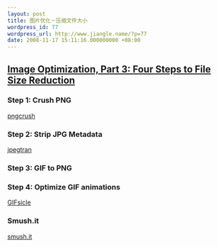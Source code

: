 ```yaml
---
layout: post
title: 图片优化－压缩文件大小
wordpress_id: 77
wordpress_url: http://www.jiangle.name/?p=77
date: 2008-11-17 15:11:16.000000000 +08:00
---
```

<h2 id="post-274"><a title="Permanent Link to Image Optimization, Part 3: Four Steps to File Size Reduction" rel="bookmark" href="http://yuiblog.com/blog/2008/11/14/imageopt-3/">Image Optimization, Part 3: Four Steps to File Size Reduction</a></h2>
<h3>Step 1: Crush PNG</h3>
<a href="http://pmt.sourceforge.net/pngcrush/">pngcrush</a>
<h3>Step 2: Strip JPG Metadata</h3>
<a href="http://jpegclub.org/">jpegtran</a>
<h3>Step 3: GIF to PNG</h3>
<h3>Step 4: Optimize GIF animations</h3>
<a href="http://www.lcdf.org/gifsicle/">GIFsicle</a>
<h3>Smush.it</h3>
<a href="http://smush.it/">smush.it</a>

